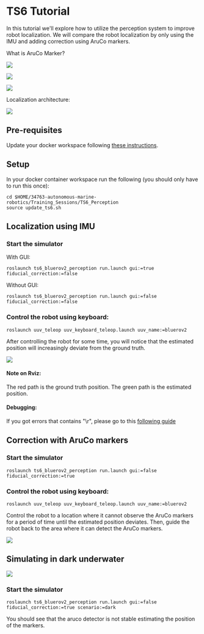 # TS6 Tutorial #

In this tutorial we'll explore how to utilize the perception system to improve robot localization.
We will compare the robot localization by only using the IMU and adding correction using AruCo markers.

What is AruCo Marker?

![](assets/aruco_marker.png)

![](assets/aruco_gazebo.png)

![](assets/marker_placing.png)

Localization architecture:

![](assets/TS6_diagram.png)

## Pre-requisites ##

Update your docker workspace following [these instructions](https://gitlab.gbar.dtu.dk/dtu-asl/courses/34763-autonomous-marine-robotics/-/tree/main/#getting-course-updates).

## Setup ##

In your docker container workspace run the following (you should only have to run this once):

```
cd $HOME/34763-autonomous-marine-robotics/Training_Sessions/TS6_Perception
source update_ts6.sh
```

## Localization using IMU ###

### Start the simulator

With GUI:

```
roslaunch ts6_bluerov2_perception run.launch gui:=true fiducial_correction:=false
```

Without GUI:

```
roslaunch ts6_bluerov2_perception run.launch gui:=false fiducial_correction:=false
```

### Control the robot using keyboard:
```
roslaunch uuv_teleop uuv_keyboard_teleop.launch uuv_name:=bluerov2 
```

After controlling the robot for some time, you will notice that the estimated position will increasingly deviate from the ground truth.

![](assets/ts6_imu_only.png)

#### Note on Rviz:
The red path is the ground truth position.
The green path is the estimated position.

#### Debugging:
If you got errors that contains "\r", please go to this [following guide](https://gitlab.gbar.dtu.dk/dtu-asl/courses/34763-autonomous-marine-robotics/-/tree/main/debugging.md)

## Correction with AruCo markers ###

### Start the simulator
```
roslaunch ts6_bluerov2_perception run.launch gui:=false fiducial_correction:=true
```

### Control the robot using keyboard:
```
roslaunch uuv_teleop uuv_keyboard_teleop.launch uuv_name:=bluerov2 
```

Control the robot to a location where it cannot observe the AruCo markers for a period of time until the estimated position deviates. Then, guide the robot back to the area where it can detect the AruCo markers.

![](assets/ts6_with_aruco_markers.png)

## Simulating in dark underwater ###

![](assets/dark_underwater.png)


### Start the simulator
```
roslaunch ts6_bluerov2_perception run.launch gui:=false fiducial_correction:=true scenario:=dark
```

You should see that the aruco detector is not stable estimating the position of the markers.

